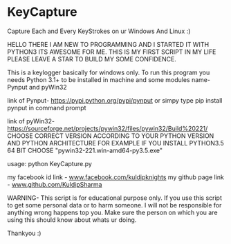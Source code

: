 # KeyCapture
Capture Each and Every KeyStrokes on ur Windows And Linux :)

HELLO THERE I AM NEW TO PROGRAMMING AND I STARTED IT WITH PYTHON3
ITS AWESOME FOR ME. THIS IS MY FIRST SCRIPT IN MY LIFE
PLEASE LEAVE A STAR TO BUILD MY SOME CONFIDENCE. 

This is a keylogger basically for windows only.
To run this program you needs Python 3.1+ to be installed in machine
and some modules name- Pynput and pyWin32

link of Pynput- https://pypi.python.org/pypi/pynput
or simpy type pip install pynput in command prompt

link of pyWin32- https://sourceforge.net/projects/pywin32/files/pywin32/Build%20221/
CHOOSE CORRECT VERSION ACCORDING TO YOUR PYTHON VERSION AND PYTHON ARCHITECTURE
FOR EXAMPLE IF YOU INSTALL PYTHON3.5 64 BIT CHOOSE "pywin32-221.win-amd64-py3.5.exe"

usage:
		python KeyCapture.py

my facebook id link - www.facebook.com/kuldipknights
my github page link - www.github.com/KuldipSharma		

WARNING- 	This script is for educational purpose only. If you use this script to get some personal data or to harm someone.
I will not be responsible for anything wrong happens top you. Make sure the person on which you are using this should know
about whats ur doing.

Thankyou :)
